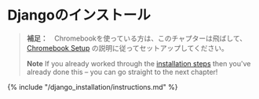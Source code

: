 # Djangoのインストール

> **補足：**　Chromebookを使っている方は、このチャプターは飛ばして、 [Chromebook Setup](../chromebook_setup/README.md) の説明に従ってセットアップしてください。
> 
> **Note** If you already worked through the [installation steps](../installation/README.md) then you've already done this – you can go straight to the next chapter!

{% include "/django_installation/instructions.md" %}